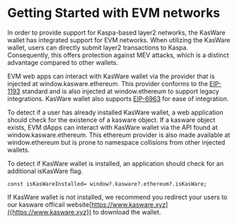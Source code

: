 # Getting Started with EVM networks

In order to provide support for Kaspa-based layer2 networks, the KasWare wallet has integrated support for EVM networks. When utilizing the KasWare wallet, users can directly submit layer2 transactions to Kaspa. Consequently, this offers protection against MEV attacks, which is a distinct advantage compared to other wallets.

EVM web apps can interact with KasWare wallet via the provider that is injected at window.kasware.ethereum. This provider conforms to the [EIP-1193](https://eips.ethereum.org/EIPS/eip-1193) standard and is also injected at window.ethereum to support legacy integrations. KasWare wallet also supports [EIP-6963](https://eip6963.org/) for ease of integration.

To detect if a user has already installed KasWare wallet, a web application should check for the existence of a kasware object.
If a kasware object exists, EVM dApps can interact with KasWare wallet via the API found at window.kasware.ethereum. This ethereum provider is also made available at window.ethereum but is prone to namespace collisions from other injected wallets.

To detect if KasWare wallet is installed, an application should check for an additional isKasWare flag.

```
const isKasWareInstalled= window?.kasware?.ethereum?.isKasWare;
```

If KasWare wallet is not installed, we recommend you redirect your users to our kasware officail website[https://www.kasware.xyz]({https://www.kasware.xyz}) to download the wallet. 